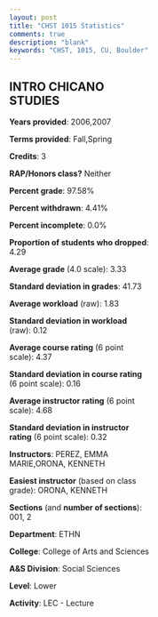 ```yaml
---
layout: post
title: "CHST 1015 Statistics"
comments: true
description: "blank"
keywords: "CHST, 1015, CU, Boulder"
--- 
```

<head>
<script src="https://ajax.googleapis.com/ajax/libs/jquery/2.1.3/jquery.min.js"></script>
<script src="https://dl.dropboxusercontent.com/s/pc42nxpaw1ea4o9/highcharts.js?dl=0"></script>
<!-- <script src="../assets/js/highcharts.js"></script> -->
<style type="text/css">@font-face {
	font-family: "Bebas Neue";
	src: url(https://www.filehosting.org/file/details/544349/BebasNeue%20Regular.otf) format("opentype");
	}
	h1.Bebas { 
		font-family: "Bebas Neue", Verdana, Tahoma;
	}
</style>
</head>
<body>
	<div id="container" style="float: right; width: 45%; height: 88%; margin-left: 2.5%; margin-right: 2.5%;"></div>
	<script language="JavaScript">
		$(document).ready(function() {
		var chart = {type: 'column'};
		var title = {text: 'Grade Distribution'};
		var xAxis = {categories: ['A','B','C','D','F'],crosshair: true};
		var yAxis = {min: 0,title: {text: 'Percentage'}};
		var tooltip = {headerFormat: '<center><b><span style="font-size:20px">{point.key}</span></b></center>',
		               pointFormat: '<td style="padding:0"><b>{point.y:.1f}%</b></td>',
		               footerFormat: '</table>',shared: true,useHTML: true};
		var plotOptions = {column: {pointPadding: 0.0,borderWidth: 0}};  
		var credits = {enabled: false};var series= [{name: 'Percent',data: [51.91,35.88,10.69,0.76,0.0,]}];
		var json = {};
		json.chart = chart;
		json.title = title;
		json.tooltip = tooltip;
		json.xAxis = xAxis;
		json.yAxis = yAxis;  
		json.series = series;
		json.plotOptions = plotOptions;  
		json.credits = credits;
		$('#container').highcharts(json);
	});
	</script>
</body>
			   
## INTRO CHICANO STUDIES

**Years provided**: 2006,2007

**Terms provided**: Fall,Spring

**Credits**: 3

**RAP/Honors class?** Neither

**Percent grade**: 97.58%

**Percent withdrawn**: 4.41%

**Percent incomplete**: 0.0%

**Proportion of students who dropped**: 4.29

**Average grade** (4.0 scale): 3.33

**Standard deviation in grades**: 41.73

**Average workload** (raw): 1.83

**Standard deviation in workload** (raw): 0.12

**Average course rating** (6 point scale): 4.37

**Standard deviation in course rating** (6 point scale): 0.16

**Average instructor rating** (6 point scale): 4.68

**Standard deviation in instructor rating** (6 point scale): 0.32

**Instructors**: PEREZ, EMMA MARIE,ORONA, KENNETH

**Easiest instructor** (based on class grade): ORONA, KENNETH

**Sections** (and **number of sections**): 001, 2

**Department**: ETHN

**College**: College of Arts and Sciences

**A&S Division**: Social Sciences

**Level**: Lower

**Activity**: LEC - Lecture